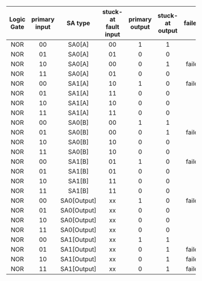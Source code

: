 |Logic Gate|primary input|SA type|stuck-at fault input|primary output|stuck-at output|failed?|
| :---: | :---: | :---: | :---: | :---: | :---: | :---: 
|NOR|00|SA0[A]|00|1|1||
|NOR|01|SA0[A]|01|0|0||
|NOR|10|SA0[A]|00|0|1|failed|
|NOR|11|SA0[A]|01|0|0||
|NOR|00|SA1[A]|10|1|0|failed|
|NOR|01|SA1[A]|11|0|0||
|NOR|10|SA1[A]|10|0|0||
|NOR|11|SA1[A]|11|0|0||
|NOR|00|SA0[B]|00|1|1||
|NOR|01|SA0[B]|00|0|1|failed|
|NOR|10|SA0[B]|10|0|0||
|NOR|11|SA0[B]|10|0|0||
|NOR|00|SA1[B]|01|1|0|failed|
|NOR|01|SA1[B]|01|0|0||
|NOR|10|SA1[B]|11|0|0||
|NOR|11|SA1[B]|11|0|0||
|NOR|00|SA0[Output]|xx|1|0|failed|
|NOR|01|SA0[Output]|xx|0|0||
|NOR|10|SA0[Output]|xx|0|0||
|NOR|11|SA0[Output]|xx|0|0||
|NOR|00|SA1[Output]|xx|1|1||
|NOR|01|SA1[Output]|xx|0|1|failed|
|NOR|10|SA1[Output]|xx|0|1|failed|
|NOR|11|SA1[Output]|xx|0|1|failed|